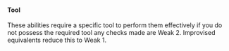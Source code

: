 #### Tool

These abilities require a specific tool to perform them effectively if you do not possess the required tool any checks made are Weak 2. Improvised equivalents reduce this to Weak 1.